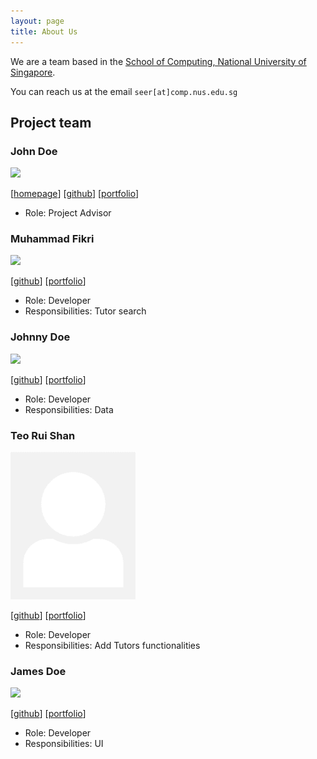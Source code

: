 ```yaml
---
layout: page
title: About Us
---
```


We are a team based in the [School of Computing, National University of Singapore](http://www.comp.nus.edu.sg).

You can reach us at the email `seer[at]comp.nus.edu.sg`

## Project team

### John Doe

<img src="images/johndoe.png" width="200px">

[[homepage](http://www.comp.nus.edu.sg/~damithch)]
[[github](https://github.com/johndoe)]
[[portfolio](team/johndoe.md)]

* Role: Project Advisor

### Muhammad Fikri

<img src="images/johndoe.png" width="200px">

[[github](http://github.com/mfjkri)]
[[portfolio](team/mfjkri.md)]

* Role: Developer
* Responsibilities: Tutor search

### Johnny Doe

<img src="images/johndoe.png" width="200px">

[[github](http://github.com/johndoe)] [[portfolio](team/johndoe.md)]

* Role: Developer
* Responsibilities: Data

### Teo Rui Shan

<img src="images/ruishanteo.png" width="200px">

[[github](http://github.com/ruishanteo)]
[[portfolio](team/ruishanteo.md)]

* Role: Developer
* Responsibilities: Add Tutors functionalities

### James Doe

<img src="images/johndoe.png" width="200px">

[[github](http://github.com/johndoe)]
[[portfolio](team/johndoe.md)]

* Role: Developer
* Responsibilities: UI
